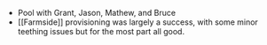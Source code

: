 - Pool with Grant, Jason, Mathew, and Bruce
- [[Farmside]] provisioning was largely a success, with some minor teething issues but for the most part all good.